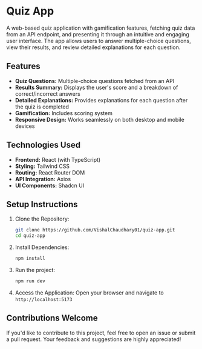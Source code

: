 # Quiz App

A web-based quiz application with gamification features, fetching quiz data from an API endpoint, and presenting it through an intuitive and engaging user interface. The app allows users to answer multiple-choice questions, view their results, and review detailed explanations for each question.

## Features

- **Quiz Questions:** Multiple-choice questions fetched from an API
- **Results Summary:** Displays the user's score and a breakdown of correct/incorrect answers
- **Detailed Explanations:** Provides explanations for each question after the quiz is completed
- **Gamification:** Includes scoring system
- **Responsive Design:** Works seamlessly on both desktop and mobile devices

## Technologies Used

- **Frontend:** React (with TypeScript)
- **Styling:** Tailwind CSS
- **Routing:** React Router DOM
- **API Integration:** Axios
- **UI Components:** Shadcn UI

## Setup Instructions

1. Clone the Repository:
   ```bash
   git clone https://github.com/VishalChaudhary01/quiz-app.git
   cd quiz-app
   ```
2. Install Dependencies:
   ```bash
   npm install
   ```
3. Run the project:
   ```bash
   npm run dev
   ```
4. Access the Application:
   Open your browser and navigate to `http://localhost:5173`

## Contributions Welcome

If you'd like to contribute to this project, feel free to open an issue or submit a pull request. Your feedback and suggestions are highly appreciated!
